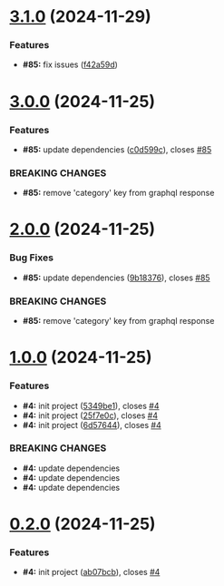 # [3.1.0](https://github.com/Derane/symfony-release-example/compare/v3.0.0...v3.1.0) (2024-11-29)


### Features

* **#85:** fix issues ([f42a59d](https://github.com/Derane/symfony-release-example/commit/f42a59d83d1d4449a49c27b59cbc05488c6c05ac))



# [3.0.0](https://github.com/Derane/symfony-release-example/compare/v2.0.0...v3.0.0) (2024-11-25)


### Features

* **#85:** update dependencies ([c0d599c](https://github.com/Derane/symfony-release-example/commit/c0d599cd21a347efeffd1ceea2c69c8294307a45)), closes [#85](https://github.com/Derane/symfony-release-example/issues/85)


### BREAKING CHANGES

* **#85:** remove 'category' key from graphql response



# [2.0.0](https://github.com/Derane/symfony-release-example/compare/v1.0.0...v2.0.0) (2024-11-25)


### Bug Fixes

* **#85:** update dependencies ([9b18376](https://github.com/Derane/symfony-release-example/commit/9b1837645663620087ba810f18730b86cd942fa9)), closes [#85](https://github.com/Derane/symfony-release-example/issues/85)


### BREAKING CHANGES

* **#85:** remove 'category' key from graphql response



# [1.0.0](https://github.com/Derane/symfony-release-example/compare/v0.2.0...v1.0.0) (2024-11-25)


### Features

* **#4:** init project ([5349be1](https://github.com/Derane/symfony-release-example/commit/5349be1f995603f1197a9e20eca7ab00d96a139b)), closes [#4](https://github.com/Derane/symfony-release-example/issues/4)
* **#4:** init project ([25f7e0c](https://github.com/Derane/symfony-release-example/commit/25f7e0ce8d21391a662ff1373f64f542cbf611f2)), closes [#4](https://github.com/Derane/symfony-release-example/issues/4)
* **#4:** init project ([6d57644](https://github.com/Derane/symfony-release-example/commit/6d57644d631e372046fe7a37cfaebb134d27cc89)), closes [#4](https://github.com/Derane/symfony-release-example/issues/4)


### BREAKING CHANGES

* **#4:** update dependencies
* **#4:** update dependencies
* **#4:** update dependencies



# [0.2.0](https://github.com/Derane/symfony-release-example/compare/v0.1.13...v0.2.0) (2024-11-25)


### Features

* **#4:** init project ([ab07bcb](https://github.com/Derane/symfony-release-example/commit/ab07bcb659426e1ce0b6070b660898d0c870e732)), closes [#4](https://github.com/Derane/symfony-release-example/issues/4)



